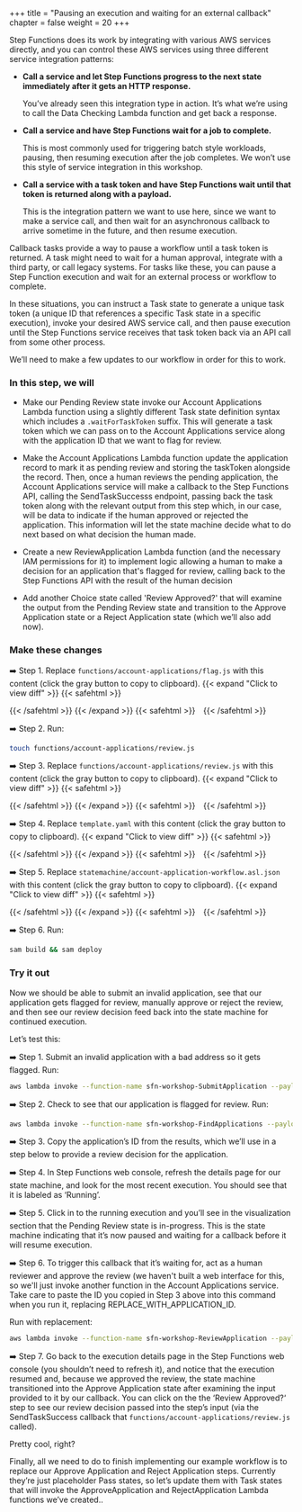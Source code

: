 +++
title = "Pausing an execution and waiting for an external callback"
chapter = false
weight = 20
+++

Step Functions does its work by integrating with various AWS services directly, and you can control these AWS services using three different service integration patterns: 

* **Call a service and let Step Functions progress to the next state immediately after it gets an HTTP response.**

    You’ve already seen this integration type in action. It’s what we’re using to call the Data Checking Lambda function and get back a response.
    
* **Call a service and have Step Functions wait for a job to complete.**
    
    This is most commonly used for triggering batch style workloads, pausing, then resuming execution after the job completes. We won’t use this style of service integration in this workshop.
    
* **Call a service with a task token and have Step Functions wait until that token is returned along with a payload.**
    
    This is the integration pattern we want to use here, since we want to make a service call, and then wait for an asynchronous callback to arrive sometime in the future, and then resume execution.


Callback tasks provide a way to pause a workflow until a task token is returned. A task might need to wait for a human approval, integrate with a third party, or call legacy systems. For tasks like these, you can pause a Step Function execution and wait for an external process or workflow to complete.

In these situations, you can instruct a Task state to generate a unique task token (a unique ID that references a specific Task state in a specific execution), invoke your desired AWS service call, and then pause execution until the Step Functions  service receives that task token back via an API call from some other process.

We’ll need to make a few updates to our workflow in order for this to work. 

### In this step, we will

* Make our Pending Review state invoke our Account Applications Lambda function using a slightly different Task state definition syntax which includes a `.waitForTaskToken` suffix. This will generate a task token which we can pass on to the Account Applications service along with the application ID that we want to flag for review. 

* Make the Account Applications Lambda function update the application record to mark it as pending review and storing the taskToken alongside the record. Then, once a human reviews the pending application, the Account Applications service will make a callback to the Step Functions API, calling the SendTaskSuccesss endpoint, passing back the task token along with the relevant output from this step which, in our case, will be data to indicate if the human approved or rejected the application. This information will let the state machine decide what to do next based on what decision the human made.

* Create a new ReviewApplication Lambda function (and the necessary IAM permissions for it) to implement logic allowing a human to make a decision for an application that's flagged for review, calling back to the Step Functions API with the result of the human decision

* Add another Choice state called 'Review Approved?' that will examine the output from the Pending Review state and transition to the Approve Application state or a Reject Application state (which we’ll also add now).



### Make these changes

➡️ Step 1. Replace `functions/account-applications/flag.js` with <span class="clipBtn clipboard" data-clipboard-target="#id278b0babefb143aafbbf1bb5c773a62fcd3f374faccountapplicationsflagjs">this content</span> (click the gray button to copy to clipboard). 
{{< expand "Click to view diff" >}} {{< safehtml >}}
<div id="diff-id278b0babefb143aafbbf1bb5c773a62fcd3f374faccountapplicationsflagjs"></div> <script type="text/template" data-diff-for="diff-id278b0babefb143aafbbf1bb5c773a62fcd3f374faccountapplicationsflagjs">commit 278b0babefb143aafbbf1bb5c773a62fcd3f374f
Author: Gabe Hollombe <gabe@avantbard.com>
Date:   Wed Oct 16 10:58:50 2019 +0800

    Call out to Lambda from Pending Review state, add Review Approved? choice state that transitions to Approve or Reject pass states. Create a review lambda that calls back to Step Functions with review decision in SendTaskSuccess

diff --git a/account-applications/flag.js b/account-applications/flag.js
index 3e700d5..8bbdcb1 100644
--- a/account-applications/flag.js
+++ b/account-applications/flag.js
@@ -10,7 +10,7 @@ const dynamo = new AWS.DynamoDB.DocumentClient();
 const AccountApplications = require('./AccountApplications')(ACCOUNTS_TABLE_NAME, dynamo)
 
 const flagForReview = async (data) => {
-    const { id, flagType } = data
+    const { id, flagType, taskToken } = data
 
     if (flagType !== 'REVIEW' && flagType !== 'UNPROCESSABLE_DATA') {
         throw new Error("flagType must be REVIEW or UNPROCESSABLE_DATA")
@@ -32,6 +32,7 @@ const flagForReview = async (data) => {
         {
             state: newState,
             reason,
+            taskToken
         }
     )
     return updatedApplication
</script>
{{< /safehtml >}} {{< /expand >}}
{{< safehtml >}}
<textarea id="id278b0babefb143aafbbf1bb5c773a62fcd3f374faccountapplicationsflagjs" style="position: relative; left: -1000px; width: 1px; height: 1px;">'use strict';
const REGION = process.env.REGION
const ACCOUNTS_TABLE_NAME = process.env.ACCOUNTS_TABLE_NAME

const AWS = require('aws-sdk')
AWS.config.update({region: REGION});

const dynamo = new AWS.DynamoDB.DocumentClient();

const AccountApplications = require('./AccountApplications')(ACCOUNTS_TABLE_NAME, dynamo)

const flagForReview = async (data) => {
    const { id, flagType, taskToken } = data

    if (flagType !== 'REVIEW' && flagType !== 'UNPROCESSABLE_DATA') {
        throw new Error("flagType must be REVIEW or UNPROCESSABLE_DATA")
    }

    let newState
    let reason
    if (flagType === 'REVIEW') {
        newState = 'FLAGGED_FOR_REVIEW'
        reason = data.reason
    }
    else {
        reason = JSON.parse(data.errorInfo.Cause).errorMessage
        newState = 'FLAGGED_WITH_UNPROCESSABLE_DATA'
    }

    const updatedApplication = await AccountApplications.update(
        id,
        {
            state: newState,
            reason,
            taskToken
        }
    )
    return updatedApplication
}

module.exports.handler = async(event) => {
    try {
        const result = await flagForReview(event)
        return result
    } catch (ex) {
        console.error(ex)
        console.info('event', JSON.stringify(event))
        throw ex
    }
};
</textarea>
{{< /safehtml >}}

➡️ Step 2. Run:
```bash
touch functions/account-applications/review.js
```

➡️ Step 3. Replace `functions/account-applications/review.js` with <span class="clipBtn clipboard" data-clipboard-target="#id278b0babefb143aafbbf1bb5c773a62fcd3f374faccountapplicationsreviewjs">this content</span> (click the gray button to copy to clipboard). 
{{< expand "Click to view diff" >}} {{< safehtml >}}
<div id="diff-id278b0babefb143aafbbf1bb5c773a62fcd3f374faccountapplicationsreviewjs"></div> <script type="text/template" data-diff-for="diff-id278b0babefb143aafbbf1bb5c773a62fcd3f374faccountapplicationsreviewjs">commit 278b0babefb143aafbbf1bb5c773a62fcd3f374f
Author: Gabe Hollombe <gabe@avantbard.com>
Date:   Wed Oct 16 10:58:50 2019 +0800

    Call out to Lambda from Pending Review state, add Review Approved? choice state that transitions to Approve or Reject pass states. Create a review lambda that calls back to Step Functions with review decision in SendTaskSuccess

diff --git a/account-applications/review.js b/account-applications/review.js
new file mode 100644
index 0000000..74b3186
--- /dev/null
+++ b/account-applications/review.js
@@ -0,0 +1,47 @@
+'use strict';
+const REGION = process.env.REGION
+const ACCOUNTS_TABLE_NAME = process.env.ACCOUNTS_TABLE_NAME
+
+const AWS = require('aws-sdk')
+AWS.config.update({region: REGION});
+
+const dynamo = new AWS.DynamoDB.DocumentClient();
+const stepfunctions = new AWS.StepFunctions();
+
+const AccountApplications = require('./AccountApplications')(ACCOUNTS_TABLE_NAME, dynamo)
+
+const updateApplicationWithDecision = (id, decision) => {
+    if (decision !== 'APPROVE' && decision !== 'REJECT') {
+        throw new Error("Required `decision` parameter must be 'APPROVE' or 'REJECT'")
+    }
+
+    switch(decision) {
+        case 'APPROVE': return AccountApplications.update(id, { state: 'REVIEW_APPROVED' })
+        case 'REJECT': return AccountApplications.update(id, { state: 'REVIEW_REJECTED' })
+    }
+}
+
+const updateWorkflowWithReviewDecision = async (data) => {
+    const { id, decision } = data
+
+    const updatedApplication = await updateApplicationWithDecision(id, decision)
+
+    let params = {
+        output: JSON.stringify({ decision }),
+        taskToken: updatedApplication.taskToken
+    };
+    await stepfunctions.sendTaskSuccess(params).promise()
+
+    return updatedApplication
+}
+
+module.exports.handler = async(event) => {
+    try {
+        const result = await updateWorkflowWithReviewDecision(event)
+        return result
+    } catch (ex) {
+        console.error(ex)
+        console.info('event', JSON.stringify(event))
+        throw ex
+    }
+};
\ No newline at end of file
</script>
{{< /safehtml >}} {{< /expand >}}
{{< safehtml >}}
<textarea id="id278b0babefb143aafbbf1bb5c773a62fcd3f374faccountapplicationsreviewjs" style="position: relative; left: -1000px; width: 1px; height: 1px;">'use strict';
const REGION = process.env.REGION
const ACCOUNTS_TABLE_NAME = process.env.ACCOUNTS_TABLE_NAME

const AWS = require('aws-sdk')
AWS.config.update({region: REGION});

const dynamo = new AWS.DynamoDB.DocumentClient();
const stepfunctions = new AWS.StepFunctions();

const AccountApplications = require('./AccountApplications')(ACCOUNTS_TABLE_NAME, dynamo)

const updateApplicationWithDecision = (id, decision) => {
    if (decision !== 'APPROVE' && decision !== 'REJECT') {
        throw new Error("Required `decision` parameter must be 'APPROVE' or 'REJECT'")
    }

    switch(decision) {
        case 'APPROVE': return AccountApplications.update(id, { state: 'REVIEW_APPROVED' })
        case 'REJECT': return AccountApplications.update(id, { state: 'REVIEW_REJECTED' })
    }
}

const updateWorkflowWithReviewDecision = async (data) => {
    const { id, decision } = data

    const updatedApplication = await updateApplicationWithDecision(id, decision)

    let params = {
        output: JSON.stringify({ decision }),
        taskToken: updatedApplication.taskToken
    };
    await stepfunctions.sendTaskSuccess(params).promise()

    return updatedApplication
}

module.exports.handler = async(event) => {
    try {
        const result = await updateWorkflowWithReviewDecision(event)
        return result
    } catch (ex) {
        console.error(ex)
        console.info('event', JSON.stringify(event))
        throw ex
    }
};
</textarea>
{{< /safehtml >}}

➡️ Step 4. Replace `template.yaml` with <span class="clipBtn clipboard" data-clipboard-target="#idcodevariantstemplateyml2submitexecutesstepfunction__templateyamlcodevariantstemplateyml3addreviewapplication__templateyaml">this content</span> (click the gray button to copy to clipboard). 
{{< expand "Click to view diff" >}} {{< safehtml >}}
<div id="diff-idcodevariantstemplateyml2submitexecutesstepfunction__templateyamlcodevariantstemplateyml3addreviewapplication__templateyaml"></div> <script type="text/template" data-diff-for="diff-idcodevariantstemplateyml2submitexecutesstepfunction__templateyamlcodevariantstemplateyml3addreviewapplication__templateyaml">diff --git a/code/variants/template.yml/2-submit-executes-step-function__template.yaml b/code/variants/template.yml/3-add-review-application__template.yaml
index b3d19ae..272c2b5 100644
--- a/code/variants/template.yml/2-submit-executes-step-function__template.yaml
+++ b/code/variants/template.yml/3-add-review-application__template.yaml
@@ -9,9 +9,12 @@ Resources:
       DefinitionUri: statemachine/account-application-workflow.asl.json
       DefinitionSubstitutions:
         DataCheckingFunctionArn: !GetAtt DataCheckingFunction.Arn
+        FlagApplicationFunctionName: !Ref FlagApplicationFunction
       Policies:
         - LambdaInvokePolicy:
             FunctionName: !Ref DataCheckingFunction
+        - LambdaInvokePolicy:
+            FunctionName: !Ref FlagApplicationFunction
 
   ApproveApplicationFunction:
     Type: AWS::Serverless::Function
@@ -22,7 +25,7 @@ Resources:
       Runtime: nodejs12.x
       Environment:
         Variables:
-          ACCOUNTS_TABLE_NAME: !Ref ApplicationsTable
+          APPLICATIONS_TABLE_NAME: !Ref ApplicationsTable
       Policies:
         - DynamoDBCrudPolicy:
             TableName: !Ref ApplicationsTable
@@ -44,7 +47,7 @@ Resources:
       Runtime: nodejs12.x
       Environment:
         Variables:
-          ACCOUNTS_TABLE_NAME: !Ref ApplicationsTable
+          APPLICATIONS_TABLE_NAME: !Ref ApplicationsTable
       Policies:
         - DynamoDBCrudPolicy:
             TableName: !Ref ApplicationsTable
@@ -58,7 +61,7 @@ Resources:
       Runtime: nodejs12.x
       Environment:
         Variables:
-          ACCOUNTS_TABLE_NAME: !Ref ApplicationsTable
+          APPLICATIONS_TABLE_NAME: !Ref ApplicationsTable
       Policies:
         - DynamoDBCrudPolicy:
             TableName: !Ref ApplicationsTable
@@ -72,10 +75,31 @@ Resources:
       Runtime: nodejs12.x
       Environment:
         Variables:
-          ACCOUNTS_TABLE_NAME: !Ref ApplicationsTable
+          APPLICATIONS_TABLE_NAME: !Ref ApplicationsTable
+      Policies:
+        - DynamoDBCrudPolicy:
+            TableName: !Ref ApplicationsTable
+
+  ReviewApplicationFunction:
+    Type: AWS::Serverless::Function
+    Properties:
+      FunctionName: sfn-workshop-ReviewApplication
+      CodeUri: functions/account-applications/
+      Handler: review.handler
+      Runtime: nodejs12.x
+      Environment:
+        Variables:
+          APPLICATIONS_TABLE_NAME: !Ref ApplicationsTable
       Policies:
         - DynamoDBCrudPolicy:
             TableName: !Ref ApplicationsTable
+        - Statement:
+          - Sid: AllowCallbacksToStateMachinePolicy
+            Effect: "Allow"
+            Action:
+              - "states:SendTaskSuccess"
+              - "states:SendTaskFailure"
+            Resource: !Ref ApplicationProcessingStateMachine
 
   SubmitApplicationFunction:
     Type: AWS::Serverless::Function
@@ -86,7 +110,7 @@ Resources:
       Runtime: nodejs12.x
       Environment:
         Variables:
-          ACCOUNTS_TABLE_NAME: !Ref ApplicationsTable
+          APPLICATIONS_TABLE_NAME: !Ref ApplicationsTable
           APPLICATION_PROCESSING_STEP_FUNCTION_ARN: !Ref ApplicationProcessingStateMachine
       Policies:
         - DynamoDBCrudPolicy:
</script>
{{< /safehtml >}} {{< /expand >}}
{{< safehtml >}}
<textarea id="idcodevariantstemplateyml2submitexecutesstepfunction__templateyamlcodevariantstemplateyml3addreviewapplication__templateyaml" style="position: relative; left: -1000px; width: 1px; height: 1px;">AWSTemplateFormatVersion: "2010-09-09"
Transform: AWS::Serverless-2016-10-31
Description: Template for step-functions-workshop

Resources:
  ApplicationProcessingStateMachine:
    Type: AWS::Serverless::StateMachine
    Properties:
      DefinitionUri: statemachine/account-application-workflow.asl.json
      DefinitionSubstitutions:
        DataCheckingFunctionArn: !GetAtt DataCheckingFunction.Arn
        FlagApplicationFunctionName: !Ref FlagApplicationFunction
      Policies:
        - LambdaInvokePolicy:
            FunctionName: !Ref DataCheckingFunction
        - LambdaInvokePolicy:
            FunctionName: !Ref FlagApplicationFunction

  ApproveApplicationFunction:
    Type: AWS::Serverless::Function
    Properties:
      FunctionName: sfn-workshop-ApproveApplication
      CodeUri: functions/account-applications/
      Handler: approve.handler
      Runtime: nodejs12.x
      Environment:
        Variables:
          APPLICATIONS_TABLE_NAME: !Ref ApplicationsTable
      Policies:
        - DynamoDBCrudPolicy:
            TableName: !Ref ApplicationsTable

  DataCheckingFunction:
    Type: AWS::Serverless::Function
    Properties:
      FunctionName: sfn-workshop-DataChecking
      CodeUri: functions/data-checking/
      Handler: data-checking.handler
      Runtime: nodejs12.x

  FindApplicationsFunction:
    Type: AWS::Serverless::Function
    Properties:
      FunctionName: sfn-workshop-FindApplications
      CodeUri: functions/account-applications/
      Handler: find.handler
      Runtime: nodejs12.x
      Environment:
        Variables:
          APPLICATIONS_TABLE_NAME: !Ref ApplicationsTable
      Policies:
        - DynamoDBCrudPolicy:
            TableName: !Ref ApplicationsTable

  FlagApplicationFunction:
    Type: AWS::Serverless::Function
    Properties:
      FunctionName: sfn-workshop-FlagApplication
      CodeUri: functions/account-applications/
      Handler: flag.handler
      Runtime: nodejs12.x
      Environment:
        Variables:
          APPLICATIONS_TABLE_NAME: !Ref ApplicationsTable
      Policies:
        - DynamoDBCrudPolicy:
            TableName: !Ref ApplicationsTable

  RejectApplicationFunction:
    Type: AWS::Serverless::Function
    Properties:
      FunctionName: sfn-workshop-RejectApplication
      CodeUri: functions/account-applications/
      Handler: reject.handler
      Runtime: nodejs12.x
      Environment:
        Variables:
          APPLICATIONS_TABLE_NAME: !Ref ApplicationsTable
      Policies:
        - DynamoDBCrudPolicy:
            TableName: !Ref ApplicationsTable

  ReviewApplicationFunction:
    Type: AWS::Serverless::Function
    Properties:
      FunctionName: sfn-workshop-ReviewApplication
      CodeUri: functions/account-applications/
      Handler: review.handler
      Runtime: nodejs12.x
      Environment:
        Variables:
          APPLICATIONS_TABLE_NAME: !Ref ApplicationsTable
      Policies:
        - DynamoDBCrudPolicy:
            TableName: !Ref ApplicationsTable
        - Statement:
          - Sid: AllowCallbacksToStateMachinePolicy
            Effect: "Allow"
            Action:
              - "states:SendTaskSuccess"
              - "states:SendTaskFailure"
            Resource: !Ref ApplicationProcessingStateMachine

  SubmitApplicationFunction:
    Type: AWS::Serverless::Function
    Properties:
      FunctionName: sfn-workshop-SubmitApplication
      CodeUri: functions/account-applications/
      Handler: submit.handler
      Runtime: nodejs12.x
      Environment:
        Variables:
          APPLICATIONS_TABLE_NAME: !Ref ApplicationsTable
          APPLICATION_PROCESSING_STEP_FUNCTION_ARN: !Ref ApplicationProcessingStateMachine
      Policies:
        - DynamoDBCrudPolicy:
            TableName: !Ref ApplicationsTable
        - StepFunctionsExecutionPolicy:
            StateMachineName: !GetAtt ApplicationProcessingStateMachine.Name

  ApplicationsTable:
    Type: 'AWS::DynamoDB::Table'
    Properties:
      TableName: !Sub StepFunctionWorkshop-AccountApplications-${AWS::StackName}
      AttributeDefinitions:
        -
          AttributeName: id
          AttributeType: S
        -
          AttributeName: state
          AttributeType: S
      KeySchema:
        -
          AttributeName: id
          KeyType: HASH
      BillingMode: PAY_PER_REQUEST
      GlobalSecondaryIndexes:
          -
              IndexName: state
              KeySchema:
                  -
                      AttributeName: state
                      KeyType: HASH
              Projection:
                  ProjectionType: ALL
Outputs:
  SubmitApplicationFunctionArn:
    Description: "Submit Application Function ARN"
    Value: !GetAtt SubmitApplicationFunction.Arn
  FlagApplicationFunctionArn:
    Description: "Flag Application Function ARN"
    Value: !GetAtt FlagApplicationFunction.Arn
  FindApplicationsFunctionArn:
    Description: "Find Applications Function ARN"
    Value: !GetAtt FlagApplicationFunction.Arn
  ApproveApplicationFunctionArn:
    Description: "Approve Application Function ARN"
    Value: !GetAtt FlagApplicationFunction.Arn
  RejectApplicationFunctionArn:
    Description: "Reject Application Function ARN"
    Value: !GetAtt FlagApplicationFunction.Arn
  DataCheckingFunctionArn:
    Description: "Data Checking Function ARN"
    Value: !GetAtt DataCheckingFunction.Arn
</textarea>
{{< /safehtml >}}

➡️ Step 5. Replace `statemachine/account-application-workflow.asl.json` with <span class="clipBtn clipboard" data-clipboard-target="#idcodevariantsstatemachine3addreviewrequired__accountapplicationworkflowasljsoncodevariantsstatemachine4integratecallbackfromreview__accountapplicationworkflowasljson">this content</span> (click the gray button to copy to clipboard). 
{{< expand "Click to view diff" >}} {{< safehtml >}}
<div id="diff-idcodevariantsstatemachine3addreviewrequired__accountapplicationworkflowasljsoncodevariantsstatemachine4integratecallbackfromreview__accountapplicationworkflowasljson"></div> <script type="text/template" data-diff-for="diff-idcodevariantsstatemachine3addreviewrequired__accountapplicationworkflowasljsoncodevariantsstatemachine4integratecallbackfromreview__accountapplicationworkflowasljson">diff --git a/code/variants/statemachine/3-add-review-required__account-application-workflow.asl.json b/code/variants/statemachine/4-integrate-callback-from-review__account-application-workflow.asl.json
index 79596f9..b61bc94 100644
--- a/code/variants/statemachine/3-add-review-required__account-application-workflow.asl.json
+++ b/code/variants/statemachine/4-integrate-callback-from-review__account-application-workflow.asl.json
@@ -42,6 +42,35 @@
             "Default": "Approve Application"
         },
         "Pending Review": {
+            "Type": "Task",
+            "Resource": "arn:aws:states:::lambda:invoke.waitForTaskToken",
+            "Parameters": {
+                "FunctionName": "${FlagApplicationFunctionName}",
+                "Payload": {
+                    "id.$": "$.application.id",
+                    "flagType": "REVIEW",
+                    "taskToken.$": "$$.Task.Token"
+                }
+            },
+            "ResultPath": "$.review",
+            "Next": "Review Approved?"
+        },
+        "Review Approved?": {
+            "Type": "Choice",
+            "Choices": [
+                {
+                    "Variable": "$.review.decision",
+                    "StringEquals": "APPROVE",
+                    "Next": "Approve Application"
+                },
+                {
+                    "Variable": "$.review.decision",
+                    "StringEquals": "REJECT",
+                    "Next": "Reject Application"
+                }
+            ]
+        },
+        "Reject Application": {
             "Type": "Pass",
             "End": true
         },
</script>
{{< /safehtml >}} {{< /expand >}}
{{< safehtml >}}
<textarea id="idcodevariantsstatemachine3addreviewrequired__accountapplicationworkflowasljsoncodevariantsstatemachine4integratecallbackfromreview__accountapplicationworkflowasljson" style="position: relative; left: -1000px; width: 1px; height: 1px;">{
    "StartAt": "Check Name",
    "States": {
        "Check Name": {
            "Type": "Task",
            "Parameters": {
                "command": "CHECK_NAME",
                "data": {
                    "name.$": "$.application.name"
                }
            },
            "Resource": "${DataCheckingFunctionArn}",
            "ResultPath": "$.checks.name",
            "Next": "Check Address"
        },
        "Check Address": {
            "Type": "Task",
            "Parameters": {
                "command": "CHECK_ADDRESS",
                "data": {
                    "address.$": "$.application.address"
                }
            },
            "Resource": "${DataCheckingFunctionArn}",
            "ResultPath": "$.checks.address",
            "Next": "Review Required?"
        },
        "Review Required?": {
            "Type": "Choice",
            "Choices": [
                {
                    "Variable": "$.checks.name.flagged",
                    "BooleanEquals": true,
                    "Next": "Pending Review"
                },
                {
                    "Variable": "$.checks.address.flagged",
                    "BooleanEquals": true,
                    "Next": "Pending Review"
                }
            ],
            "Default": "Approve Application"
        },
        "Pending Review": {
            "Type": "Task",
            "Resource": "arn:aws:states:::lambda:invoke.waitForTaskToken",
            "Parameters": {
                "FunctionName": "${FlagApplicationFunctionName}",
                "Payload": {
                    "id.$": "$.application.id",
                    "flagType": "REVIEW",
                    "taskToken.$": "$$.Task.Token"
                }
            },
            "ResultPath": "$.review",
            "Next": "Review Approved?"
        },
        "Review Approved?": {
            "Type": "Choice",
            "Choices": [
                {
                    "Variable": "$.review.decision",
                    "StringEquals": "APPROVE",
                    "Next": "Approve Application"
                },
                {
                    "Variable": "$.review.decision",
                    "StringEquals": "REJECT",
                    "Next": "Reject Application"
                }
            ]
        },
        "Reject Application": {
            "Type": "Pass",
            "End": true
        },
        "Approve Application": {
            "Type": "Pass",
            "End": true
        }
    }
}
</textarea>
{{< /safehtml >}}

➡️ Step 6. Run:

```bash
sam build && sam deploy
```

### Try it out

Now we should be able to submit an invalid application, see that our application gets flagged for review, manually approve or reject the review, and then see our review decision feed back into the state machine for continued execution.

Let’s test this:

➡️ Step 1. Submit an invalid application with a bad address so it gets flagged. Run:

```bash
aws lambda invoke --function-name sfn-workshop-SubmitApplication --payload '{ "name": "Spock", "address": "InvalidAddressFormat" }' /dev/stdout 
```

➡️ Step 2. Check to see that our application is flagged for review. Run:

```bash
aws lambda invoke --function-name sfn-workshop-FindApplications --payload '{ "state": "FLAGGED_FOR_REVIEW" }' /dev/stdout 
```

➡️ Step 3. Copy the application’s ID from the results, which we’ll use in a step below to provide a review decision for the application.

➡️ Step 4. In Step Functions web console, refresh the details page for our state machine, and look for the most recent execution. You should see that it is labeled as ‘Running’. 

➡️ Step 5. Click in to the running execution and you’ll see in the visualization section that the Pending Review state is in-progress. This is the state machine indicating that it’s now paused and waiting for a callback before it will resume execution.

➡️ Step 6. To trigger this callback that it’s waiting for, act as a human reviewer and approve the review (we haven't built a web interface for this, so we'll just invoke another function in the Account Applications service. Take care to paste the ID you copied in Step 3 above into this command when you run it, replacing REPLACE_WITH_APPLICATION_ID. 

Run with replacement:

```bash
aws lambda invoke --function-name sfn-workshop-ReviewApplication --payload '{ "id": "REPLACE_WITH_APPLICATION_ID", "decision": "APPROVE" }' /dev/stdout 
```

➡️ Step 7. Go back to the execution details page in the Step Functions web console (you shouldn’t need to refresh it), and notice that the execution resumed and, because we approved the review, the state machine transitioned into the Approve Application state after examining the input provided to it by our callback.  You can click on the the ‘Review Approved?‘ step to see our review decision passed into the step’s input (via the SendTaskSuccess callback that `functions/account-applications/review.js` called).


Pretty cool, right?

Finally, all we need to do to finish implementing our example workflow is to replace our Approve Application and Reject Application steps.  Currently they’re just placeholder Pass states, so let’s update them with Task states that will invoke the ApproveApplication and RejectApplication Lambda functions we’ve created..